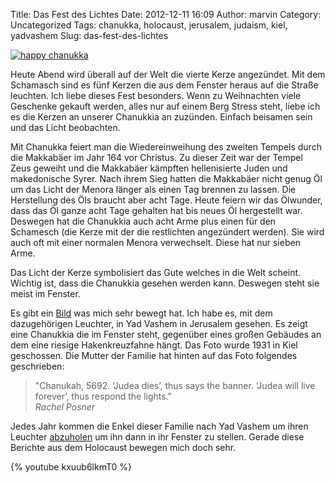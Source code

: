 Title: Das Fest des Lichtes
Date: 2012-12-11 16:09
Author: marvin
Category: Uncategorized
Tags: chanukka, holocaust, jerusalem, judaism, kiel, yadvashem
Slug: das-fest-des-lichtes

[![happy chanukka](http://farm9.staticflickr.com/8082/8260658301_79ba78b73b_c.jpg)](http://www.flickr.com/photos/marvinxsteadfast/8260658301/ "happy chanukka by marvinxsteadfast, on Flickr, via Patr")

Heute Abend wird überall auf der Welt die vierte Kerze angezündet. Mit
dem Schamasch sind es fünf Kerzen die aus dem Fenster heraus auf die
Straße leuchten. Ich liebe dieses Fest besonders. Wenn zu Weihnachten
viele Geschenke gekauft werden, alles nur auf einem Berg Stress steht,
liebe ich es die Kerzen an unserer Chanukkia an zuzünden. Einfach
beisamen sein und das Licht beobachten.

Mit Chanukka feiert man die Wiedereinweihung des zweiten Tempels durch
die Makkabäer im Jahr 164 vor Christus. Zu dieser Zeit war der Tempel
Zeus geweiht und die Makkabäer kämpften hellenisierte Juden und
makedonische Syrer. Nach ihrem Sieg hatten die Makkabäer nicht genug Öl
um das Licht der Menora länger als einen Tag brennen zu lassen. Die
Herstellung des Öls braucht aber acht Tage. Heute feiern wir das
Ölwunder, dass das Öl ganze acht Tage gehalten hat bis neues Öl
hergestellt war. Deswegen hat die Chanukkia auch acht Arme plus einen
für den Schamesch (die Kerze mit der die restlichten angezündert
werden). Sie wird auch oft mit einer normalen Menora verwechselt. Diese
hat nur sieben Arme.

Das Licht der Kerze symbolisiert das Gute welches in die Welt scheint.
Wichtig ist, dass die Chanukkia gesehen werden kann. Deswegen steht sie
meist im Fenster.

Es gibt ein
[Bild](http://www1.yadvashem.org/yv/en/exhibitions/hanukkah/hanukkah_menorah.asp)
was mich sehr bewegt hat. Ich habe es, mit dem dazugehörigen Leuchter,
in Yad Vashem in Jerusalem gesehen. Es zeigt eine Chanukkia die im
Fenster steht, gegenüber eines großen Gebäudes an dem eine riesige
Hakenkreuzfahne hängt. Das Foto wurde 1931 in Kiel geschossen. Die
Mutter der Familie hat hinten auf das Foto folgendes geschrieben:

> "Chanukah, 5692. ‘Judea dies’, thus says the banner. ‘Judea will live
> forever’, thus respond the lights."  
>  <cite>Rachel Posner</cite>

Jedes Jahr kommen die Enkel dieser Familie nach Yad Vashem um ihren
Leuchter
[abzuholen](http://lubavitch.com/news/article/2030091/Judea-Lives-The-Story-of-A-Chanukah-Menorah.html)
um ihn dann in ihr Fenster zu stellen. Gerade diese Berichte aus dem
Holocaust bewegen mich doch sehr.

{% youtube kxuub6lkmT0 %}

